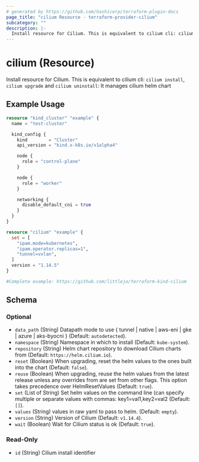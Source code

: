 ```yaml
---
# generated by https://github.com/hashicorp/terraform-plugin-docs
page_title: "cilium Resource - terraform-provider-cilium"
subcategory: ""
description: |-
  Install resource for Cilium. This is equivalent to cilium cli: cilium install, cilium upgrade and cilium uninstall: It manages cilium helm chart
---
```


# cilium (Resource)

Install resource for Cilium. This is equivalent to cilium cli: `cilium install`, `cilium upgrade` and `cilium uninstall`: It manages cilium helm chart

## Example Usage

```terraform
resource "kind_cluster" "example" {
  name = "test-cluster"

  kind_config {
    kind        = "Cluster"
    api_version = "kind.x-k8s.io/v1alpha4"

    node {
      role = "control-plane"
    }

    node {
      role = "worker"
    }

    networking {
      disable_default_cni = true
    }
  }
}

resource "cilium" "example" {
  set = [
    "ipam.mode=kubernetes",
    "ipam.operator.replicas=1",
    "tunnel=vxlan",
  ]
  version = "1.14.5"
}

#Complete example: https://github.com/littlejo/terraform-kind-cilium
```

<!-- schema generated by tfplugindocs -->
## Schema

### Optional

- `data_path` (String) Datapath mode to use { tunnel | native | aws-eni | gke | azure | aks-byocni } (Default: `autodetected`).
- `namespace` (String) Namespace in which to install (Default: `kube-system`).
- `repository` (String) Helm chart repository to download Cilium charts from (Default: `https://helm.cilium.io`).
- `reset` (Boolean) When upgrading, reset the helm values to the ones built into the chart (Default: `false`).
- `reuse` (Boolean) When upgrading, reuse the helm values from the latest release unless any overrides from are set from other flags. This option takes precedence over HelmResetValues (Default: `true`).
- `set` (List of String) Set helm values on the command line (can specify multiple or separate values with commas: key1=val1,key2=val2 (Default: `[]`).
- `values` (String) values in raw yaml to pass to helm. (Default: `empty`).
- `version` (String) Version of Cilium (Default: `v1.14.4`).
- `wait` (Boolean) Wait for Cilium status is ok (Default: `true`).

### Read-Only

- `id` (String) Cilium install identifier
